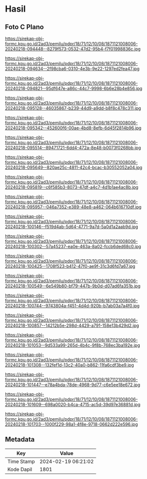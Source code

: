 # Hasil

## Foto C Plano

https://sirekap-obj-formc.kpu.go.id/2ad3/pemilu/pdpr/18/71/12/10/08/1871121008006-20240218-094448--8279f573-0532-47d2-95b4-f7f01998836c.jpg

https://sirekap-obj-formc.kpu.go.id/2ad3/pemilu/pdpr/18/71/12/10/08/1871121008006-20240218-094634--2f98cba6-0310-4e3b-9e22-1297ed2fea47.jpg

https://sirekap-obj-formc.kpu.go.id/2ad3/pemilu/pdpr/18/71/12/10/08/1871121008006-20240218-094821--95df647e-a86c-44c7-9998-6b6e28b4e856.jpg

https://sirekap-obj-formc.kpu.go.id/2ad3/pemilu/pdpr/18/71/12/10/08/1871121008006-20240218-095128--46035867-b239-44d9-a9dd-b8f8c478c311.jpg

https://sirekap-obj-formc.kpu.go.id/2ad3/pemilu/pdpr/18/71/12/10/08/1871121008006-20240218-095342--452600f6-00ae-4bd8-8efb-6d45f2814b96.jpg

https://sirekap-obj-formc.kpu.go.id/2ad3/pemilu/pdpr/18/71/12/10/08/1871121008006-20240218-095514--89471721-6dd4-472a-8e48-b0073f0268bb.jpg

https://sirekap-obj-formc.kpu.go.id/2ad3/pemilu/pdpr/18/71/12/10/08/1871121008006-20240218-095649--820ae25c-4811-42c4-bcac-b30552052a04.jpg

https://sirekap-obj-formc.kpu.go.id/2ad3/pemilu/pdpr/18/71/12/10/08/1871121008006-20240218-095819--c6f585b3-8073-47df-a4c7-4d1b1ae4ac8b.jpg

https://sirekap-obj-formc.kpu.go.id/2ad3/pemilu/pdpr/18/71/12/10/08/1871121008006-20240218-095957--046a7352-e389-48e8-a462-064b616710df.jpg

https://sirekap-obj-formc.kpu.go.id/2ad3/pemilu/pdpr/18/71/12/10/08/1871121008006-20240218-100146--f519d4ab-5d64-4771-9a7d-5a0d1a2aab9d.jpg

https://sirekap-obj-formc.kpu.go.id/2ad3/pemilu/pdpr/18/71/12/10/08/1871121008006-20240218-100302--57a45237-ea0e-463a-8a02-fccb6ded68c0.jpg

https://sirekap-obj-formc.kpu.go.id/2ad3/pemilu/pdpr/18/71/12/10/08/1871121008006-20240218-100425--1708f523-b412-47f0-ae9f-31c3d6fd7a67.jpg

https://sirekap-obj-formc.kpu.go.id/2ad3/pemilu/pdpr/18/71/12/10/08/1871121008006-20240218-100549--6e549b80-bf79-447b-9b0d-d07ad6fa351b.jpg

https://sirekap-obj-formc.kpu.go.id/2ad3/pemilu/pdpr/18/71/12/10/08/1871121008006-20240218-100744--9743804a-f451-4d4d-920b-b7ab03a7a4f0.jpg

https://sirekap-obj-formc.kpu.go.id/2ad3/pemilu/pdpr/18/71/12/10/08/1871121008006-20240218-100857--14212b5e-298d-4429-a791-158e13b429d2.jpg

https://sirekap-obj-formc.kpu.go.id/2ad3/pemilu/pdpr/18/71/12/10/08/1871121008006-20240218-101053--9d533a99-265d-4b4c-9f8b-768ec3ba192e.jpg

https://sirekap-obj-formc.kpu.go.id/2ad3/pemilu/pdpr/18/71/12/10/08/1871121008006-20240218-101308--132fef1d-13c2-40a0-b862-11fa6cdf3be9.jpg

https://sirekap-obj-formc.kpu.go.id/2ad3/pemilu/pdpr/18/71/12/10/08/1871121008006-20240218-101447--e78a4bda-78de-4968-9d77-c6e5ee18e672.jpg

https://sirekap-obj-formc.kpu.go.id/2ad3/pemilu/pdpr/18/71/12/10/08/1871121008006-20240218-101609--698a0020-b4ca-4715-ac5d-39d97e36881d.jpg

https://sirekap-obj-formc.kpu.go.id/2ad3/pemilu/pdpr/18/71/12/10/08/1871121008006-20240218-101703--1000f229-98a1-4f8e-9718-0662d222e596.jpg


## Metadata

| Key        | Value               |
| ---------- | ------------------- |
| Time Stamp | 2024-02-19 06:21:02 |
| Kode Dapil | 1801                |



